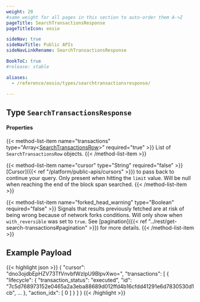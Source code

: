 ```yaml
---
weight: 20
#same weight for all pages in this section to auto-order them A->Z
pageTitle: SearchTransactionsResponse
pageTitleIcon: eosio

sideNav: true
sideNavTitle: Public APIs
sideNavLinkRename: SearchTransactionsResponse

BookToC: true
#release: stable

aliases:
  - /reference/eosio/types/searchtransactionsresponse/

---
```


## Type `SearchTransactionsResponse`

#### Properties

{{< method-list-item name="transactions" type="Array<[SearchTransactionsRow](/eosio/public-apis/reference/types/searchtransactionsrow)>" required="true" >}}
  List of `SearchTransactionsRow` objects.
{{< /method-list-item >}}

{{< method-list-item name="cursor" type="String" required="false" >}}
  [Cursor]({{< ref "/platform/public-apis/cursors" >}}) to pass back to continue your query. Only present when hitting the `limit` value. Will be null when reaching the end of the block span searched.
{{< /method-list-item >}}

{{< method-list-item name="forked_head_warning" type="Boolean" required="false" >}}
  Signals that results previously fetched are at risk of being wrong because of network forks conditions. Will only show when `with_reversible` was set to `true`. See [pagination]({{< ref "../rest/get-search-transactions#pagination" >}}) for more details.
{{< /method-list-item >}}

## Example Payload

{{< highlight json >}}
{
  "cursor": "dno3ojdbEpHZV73TfVnvbfWzIpU9BlpvXwo=",
  "transactions": [
    {
      "lifecycle": {
        "transaction_status": "executed",
        "id": "7c5d768973152e0465a2a3eba88689d012ffd4b16cfdd41291e6d7830530d1cb",
        ...
      },
      "action_idx": [
        0
      ]
    }
  ]
}
{{< /highlight >}}
